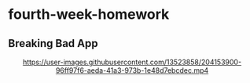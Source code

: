# fourth-week-homework

Breaking Bad App
--

<div align = "center"> 

https://user-images.githubusercontent.com/13523858/204153900-96ff97f6-aeda-41a3-973b-1e48d7ebcdec.mp4
 
</div>
